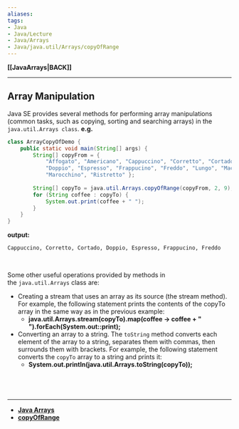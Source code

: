 ```yaml
---
aliases:
tags:
- Java
- Java/Lecture
- Java/Arrays
- Java/java.util/Arrays/copyOfRange
---
```

**[[JavaArrays|BACK]]**

---
## Array Manipulation
Java SE provides several methods for performing array manipulations (common tasks, such as copying, sorting and searching arrays) in the `java.util.Arrays class`.
**e.g.**
```java
class ArrayCopyOfDemo {
    public static void main(String[] args) {
        String[] copyFrom = {
            "Affogato", "Americano", "Cappuccino", "Corretto", "Cortado",   
            "Doppio", "Espresso", "Frappucino", "Freddo", "Lungo", "Macchiato",      
            "Marocchino", "Ristretto" };
        
        String[] copyTo = java.util.Arrays.copyOfRange(copyFrom, 2, 9);        
        for (String coffee : copyTo) {
            System.out.print(coffee + " ");           
        }            
    }
}
```
**output:**
```
Cappuccino, Corretto, Cortado, Doppio, Espresso, Frappucino, Freddo
```
<br>

Some other useful operations provided by methods in the `java.util.Arrays` class are:
- Creating a stream that uses an array as its source (the stream method). For example, the following statement prints the contents of the copyTo array in the same way as in the previous example:
	- **java.util.Arrays.stream(copyTo).map(coffee -> coffee + " ").forEach(System.out::print);** 
- Converting an array to a string. The `toString` method converts each element of the array to a string, separates them with commas, then surrounds them with brackets. For example, the following statement converts the `copyTo` array to a string and prints it:
	- **System.out.println(java.util.Arrays.toString(copyTo));**

<br>

# 
---
- **[Java Arrays](https://docs.oracle.com/javase/tutorial/java/nutsandbolts/arrays.html)**
- **[copyOfRange](https://www.tutorialspoint.com/java/util/arrays_copyofrange_short.htm)**